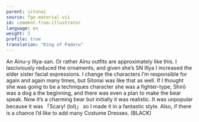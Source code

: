 ```yaml
---
parent: sitonai
source: fgo-material-vii
id: comment-from-illustrator
language: en
weight: 5
profile: true
translation: "King of Padoru"
---
```


An Ainu-y Illya-san. Or rather Ainu outfits are approximately like this. I lasciviously reduced the ornaments, and given she’s SN Illya I increased the elder sister facial expressions. I change the characters I’m responsible for again and again many times, but Sitonai was like that as well. If I thought she was going to be a techniques character she was a fighter-type, Shirō was a dog a the beginning, and there was even a plan to make the bear speak. Now it’s a charming bear but initially it was realistic. It was unpopular because it was 「Scary! (lol)」 so I made it in a fantastic style. Also, if there is a chance I’d like to add many Costume Dresses. (BLACK)
